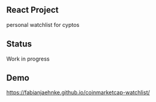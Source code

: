 ## React Project

personal watchlist for cyptos

## Status
Work in progress


## Demo
https://fabianjaehnke.github.io/coinmarketcap-watchlist/


